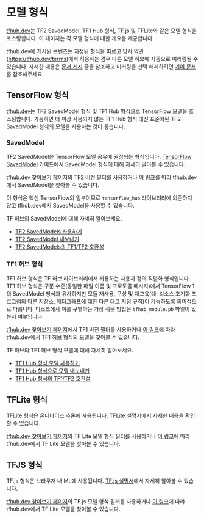 # 모델 형식

[tfhub.dev](https://tfhub.dev)는 TF2 SavedModel, TF1 Hub 형식, TF.js 및 TFLite와 같은 모델 형식을 호스팅합니다. 이 페이지는 각 모델 형식에 대한 개요를 제공합니다.

tfhub.dev에 게시된 콘텐츠는 지정된 형식을 따르고 당사 약관(https://tfhub.dev/terms)에서 허용하는 경우 다른 모델 허브에 자동으로 미러링될 수 있습니다. 자세한 내용은 [문서 게시](publish.md) 글을 참조하고 미러링을 선택 해제하려면 [기여 문서](contribute_a_model.md)를 참조해주세요.

## TensorFlow 형식

[tfhub.dev](https://tfhub.dev)는 TF2 SavedModel 형식 및 TF1 Hub 형식으로 TensorFlow 모델을 호스팅합니다. 가능하면 더 이상 사용되지 않는 TF1 Hub 형식 대신 표준화된 TF2 SavedModel 형식의 모델을 사용하는 것이 좋습니다.

### SavedModel

TF2 SavedModel은 TensorFlow 모델 공유에 권장되는 형식입니다. [TensorFlow SavedModel](https://www.tensorflow.org/guide/saved_model) 가이드에서 SavedModel 형식에 대해 자세히 알아볼 수 있습니다.

[tfhub.dev 찾아보기 페이지](https://tfhub.dev/s?subtype=module,placeholder)의 TF2 버전 필터를 사용하거나 [이 링크](https://tfhub.dev/s?subtype=module,placeholder&tf-version=tf2)를 따라 tfhub.dev에서 SavedModel을 찾아볼 수 있습니다.

이 형식은 핵심 TensorFlow의 일부이므로 `tensorflow_hub` 라이브러리에 의존하지 않고 tfhub.dev에서 SavedModel을 사용할 수 있습니다.

TF 허브의 SavedModel에 대해 자세히 알아보세요.

- [TF2 SavedModels 사용하기](tf2_saved_model.md)
- [TF2 SavedModel 내보내기](exporting_tf2_saved_model.md)
- [TF2 SavedModels의 TF1/TF2 호환성](model_compatibility.md)

### TF1 허브 형식

TF1 허브 형식은 TF 허브 라이브러리에서 사용하는 사용자 정의 직렬화 형식입니다. TF1 허브 형식은 구문 수준(동일한 파일 이름 및 프로토콜 메시지)에서 TensorFlow 1의 SavedModel 형식과 유사하지만 모듈 재사용, 구성 및 재교육(예: 리소스 초기화 프로그램의 다른 저장소, 메타그래프에 대한 다른 태그 지정 규칙)이 가능하도록 의미적으로 다릅니다. 디스크에서 이를 구별하는 가장 쉬운 방법은 `tfhub_module.pb` 파일이 있는지 여부입니다.

[tfhub.dev 찾아보기 페이지](https://tfhub.dev/s?subtype=module,placeholder)에서 TF1 버전 필터를 사용하거나 [이 링크](https://tfhub.dev/s?subtype=module,placeholder&tf-version=tf1)에 따라 tfhub.dev에서 TF1 허브 형식의 모델을 찾아볼 수 있습니다.

TF 허브의 TF1 허브 형식 모델에 대해 자세히 알아보세요.

- [TF1 Hub 형식 모델 사용하기](tf1_hub_module.md)
- [TF1 Hub 형식으로 모델 내보내기](exporting_hub_format.md)
- [TF1 Hub 형식의 TF1/TF2 호환성](model_compatibility.md)

## TFLite 형식

TFLite 형식은 온디바이스 추론에 사용됩니다. [TFLite 설명서](https://www.tensorflow.org/lite)에서 자세한 내용을 확인할 수 있습니다.

[tfhub.dev 찾아보기 페이지](https://tfhub.dev/s?subtype=module,placeholder)의 TF Lite 모델 형식 필터를 사용하거나 [이 링크](https://tfhub.dev/lite)에 따라 tfhub.dev에서 TF Lite 모델을 찾아볼 수 있습니다.

## TFJS 형식

TF.js 형식은 브라우저 내 ML에 사용됩니다. [TF.js 설명서](https://www.tensorflow.org/js)에서 자세히 알아볼 수 있습니다.

[tfhub.dev 찾아보기 페이지](https://tfhub.dev/s?subtype=module,placeholder)의 TF.js 모델 형식 필터를 사용하거나 [이 링크](https://tfhub.dev/js)에 따라 tfhub.dev에서 TF Lite 모델을 찾아볼 수 있습니다.
